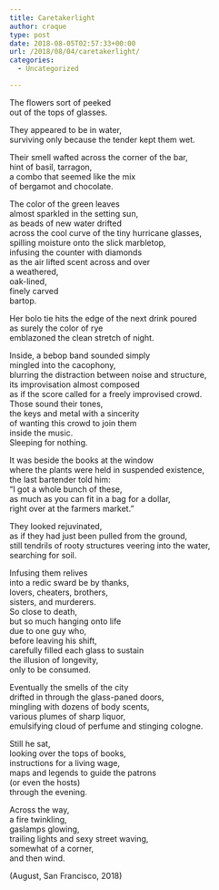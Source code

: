 ```yaml
---
title: Caretakerlight
author: craque
type: post
date: 2018-08-05T02:57:33+00:00
url: /2018/08/04/caretakerlight/
categories:
  - Uncategorized

---
```

The flowers sort of peeked  
out of the tops of glasses.

They appeared to be in water,  
surviving only because the tender kept them wet.

Their smell wafted across the corner of the bar,  
hint of basil, tarragon,  
a combo that seemed like the mix  
of bergamot and chocolate.

The color of the green leaves  
almost sparkled in the setting sun,  
as beads of new water drifted  
across the cool curve of the tiny hurricane glasses,  
spilling moisture onto the slick marbletop,  
infusing the counter with diamonds  
as the air lifted scent across and over  
a weathered,  
oak-lined,  
finely carved  
bartop.

Her bolo tie hits the edge of the next drink poured  
as surely the color of rye  
emblazoned the clean stretch of night.

Inside, a bebop band sounded simply  
mingled into the cacophony,  
blurring the distraction between noise and structure,  
its improvisation almost composed  
as if the score called for a freely improvised crowd.  
Those sound their tones,  
the keys and metal with a sincerity  
of wanting this crowd to join them  
inside the music.  
Sleeping for nothing.

It was beside the books at the window  
where the plants were held in suspended existence,  
the last bartender told him:  
“I got a whole bunch of these,  
as much as you can fit in a bag for a dollar,  
right over at the farmers market.”

They looked rejuvinated,  
as if they had just been pulled from the ground,  
still tendrils of rooty structures veering into the water,  
searching for soil.

Infusing them relives  
into a redic sward be by thanks,  
lovers, cheaters, brothers,  
sisters, and murderers.  
So close to death,  
but so much hanging onto life  
due to one guy who,  
before leaving his shift,  
carefully filled each glass to sustain  
the illusion of longevity,  
only to be consumed.  


Eventually the smells of the city  
drifted in through the glass-paned doors,  
mingling with dozens of body scents,  
various plumes of sharp liquor,  
emulsifying cloud of perfume and stinging cologne.

Still he sat,  
looking over the tops of books,  
instructions for a living wage,  
maps and legends to guide the patrons  
(or even the hosts)  
through the evening.

Across the way,  
a fire twinkling,  
gaslamps glowing,  
trailing lights and sexy street waving,  
somewhat of a corner,  
and then wind.

(August, San Francisco, 2018)